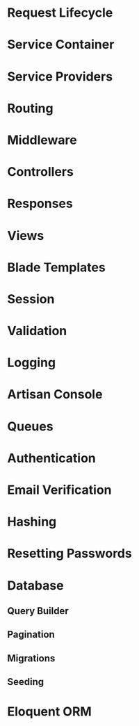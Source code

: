 # Request Lifecycle
# Service Container
# Service Providers
# Routing
# Middleware
# Controllers
# Responses
# Views
# Blade Templates
# Session
# Validation
# Logging
# Artisan Console
# Queues
# Authentication
# Email Verification
# Hashing
# Resetting Passwords
# Database
## Query Builder
## Pagination
## Migrations
## Seeding
# Eloquent ORM
